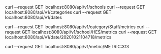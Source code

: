 curl --request GET localhost:8080/api/v1/schools
curl --request GET localhost:8080/api/v1/categories
curl --request GET localhost:8080/api/v1/dates

curl --request GET localhost:8080/api/v1/category/Staff/metrics
curl --request GET localhost:8080/api/v1/school/HES/metrics
curl --request GET localhost:8080/api/v1/date/20201021104718/metrics

curl --request GET localhost:8080/api/v1/metric/METRIC:313